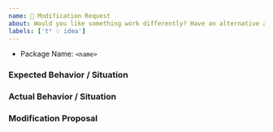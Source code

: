 ```yaml
---
name: 🔧 Modification Request
about: Would you like something work differently? Have an alternative approach? This is the template for you.
labels: ['t⁴ 💡 idea']
---
```


- Package Name: `<name>`

### Expected Behavior / Situation

### Actual Behavior / Situation

### Modification Proposal
